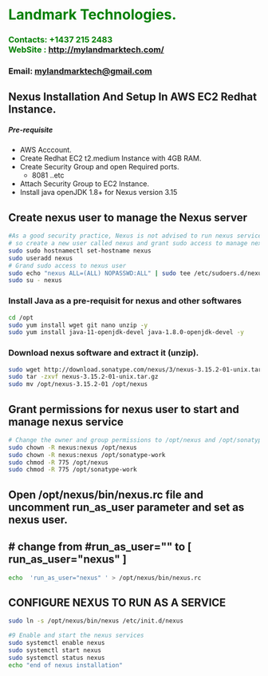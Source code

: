 #  **<span style="color:green">Landmark Technologies.</span>**
### **<span style="color:green">Contacts: +1437 215 2483<br> WebSite : <http://mylandmarktech.com/></span>**
### **Email: mylandmarktech@gmail.com**



## Nexus Installation And Setup In AWS EC2 Redhat Instance.
##### Pre-requisite
+ AWS Acccount.
+ Create Redhat EC2 t2.medium Instance with 4GB RAM.
+ Create Security Group and open Required ports.
   + 8081 ..etc
+ Attach Security Group to EC2 Instance.
+ Install java openJDK 1.8+ for Nexus version 3.15

## Create nexus user to manage the Nexus server
```sh
#As a good security practice, Nexus is not advised to run nexus service as a root user, 
# so create a new user called nexus and grant sudo access to manage nexus services as follows. 
sudo sudo hostnamectl set-hostname nexus
sudo useradd nexus
# Grand sudo access to nexus user
sudo echo "nexus ALL=(ALL) NOPASSWD:ALL" | sudo tee /etc/sudoers.d/nexus
sudo su - nexus
```

### Install Java as a pre-requisit for nexus and other softwares

``` sh
cd /opt
sudo yum install wget git nano unzip -y
sudo yum install java-11-openjdk-devel java-1.8.0-openjdk-devel -y
```
### Download nexus software and extract it (unzip).
```sh
sudo wget http://download.sonatype.com/nexus/3/nexus-3.15.2-01-unix.tar.gz 
sudo tar -zxvf nexus-3.15.2-01-unix.tar.gz
sudo mv /opt/nexus-3.15.2-01 /opt/nexus
```

## Grant permissions for nexus user to start and manage nexus service
```sh
# Change the owner and group permissions to /opt/nexus and /opt/sonatype-work directories.
sudo chown -R nexus:nexus /opt/nexus
sudo chown -R nexus:nexus /opt/sonatype-work
sudo chmod -R 775 /opt/nexus
sudo chmod -R 775 /opt/sonatype-work
```
##  Open /opt/nexus/bin/nexus.rc file and  uncomment run_as_user parameter and set as nexus user.
## # change from #run_as_user="" to [ run_as_user="nexus" ]

```sh
echo  'run_as_user="nexus" ' > /opt/nexus/bin/nexus.rc
```

##  CONFIGURE NEXUS TO RUN AS A SERVICE 
```sh
sudo ln -s /opt/nexus/bin/nexus /etc/init.d/nexus

#9 Enable and start the nexus services
sudo systemctl enable nexus
sudo systemctl start nexus
sudo systemctl status nexus
echo "end of nexus installation"
```

